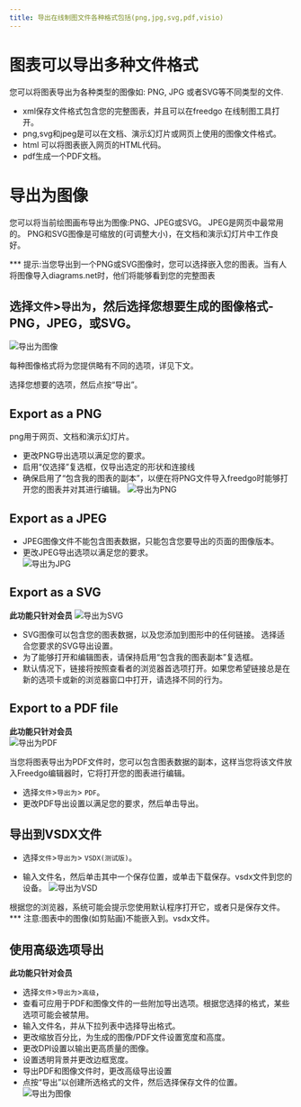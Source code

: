 ```yaml
---
title: 导出在线制图文件各种格式包括(png,jpg,svg,pdf,visio)
---
```

# 图表可以导出多种文件格式

 您可以将图表导出为各种类型的图像如: PNG, JPG 或者SVG等不同类型的文件. 

 - xml保存文件格式包含您的完整图表，并且可以在freedgo 在线制图工具打开。
 - png,svg和jpeg是可以在文档、演示幻灯片或网页上使用的图像文件格式。
 - html 可以将图表嵌入网页的HTML代码。 
 - pdf生成一个PDF文档。 
 
 
# 导出为图像

您可以将当前绘图画布导出为图像:PNG、JPEG或SVG。
JPEG是网页中最常用的。
PNG和SVG图像是可缩放的(可调整大小)，在文档和演示幻灯片中工作良好。


*** 提示:当您导出到一个PNG或SVG图像时，您可以选择嵌入您的图表。当有人将图像导入diagrams.net时，他们将能够看到您的完整图表

##  选择`文件`>`导出为`，然后选择您想要生成的图像格式-PNG，JPEG，或SVG。

![导出为图像](https://www.freedgo.com/public/themes/freedgo/usage/export_image.png "导出为图像")

每种图像格式将为您提供略有不同的选项，详见下文。

选择您想要的选项，然后点按“导出”。


## Export as a PNG
png用于网页、文档和演示幻灯片。 
 
 - 更改PNG导出选项以满足您的要求。 
 - 启用“仅选择”复选框，仅导出选定的形状和连接线 
 - 确保启用了“包含我的图表的副本”，以便在将PNG文件导入freedgo时能够打开您的图表并对其进行编辑。
![导出为PNG](https://www.freedgo.com/public/themes/freedgo/usage/export_png.png "导出为PNG") 
 

## Export as a JPEG

- JPEG图像文件不能包含图表数据，只能包含您要导出的页面的图像版本。
- 更改JPEG导出选项以满足您的要求。  
![导出为JPG](https://www.freedgo.com/public/themes/freedgo/usage/export_jpg.png "导出为JPG")

## Export as a SVG
**此功能只针对会员** 
![导出为SVG](https://www.freedgo.com/public/themes/freedgo/usage/export_svg.png "导出为SVG")

- SVG图像可以包含您的图表数据，以及您添加到图形中的任何链接。
选择适合您要求的SVG导出设置。 
- 为了能够打开和编辑图表，请保持启用“包含我的图表副本”复选框。
- 默认情况下，链接将按照查看者的浏览器首选项打开。如果您希望链接总是在新的选项卡或新的浏览器窗口中打开，请选择不同的行为。

## Export to a PDF file
**此功能只针对会员**  
![导出为PDF](https://www.freedgo.com/public/themes/freedgo/usage/export_pdf.png "导出为PDF")

当您将图表导出为PDF文件时，您可以包含图表数据的副本，这样当您将该文件放入Freedgo编辑器时，它将打开您的图表进行编辑。

- 选择`文件`>`导出为`> `PDF`。 
- 更改PDF导出设置以满足您的要求，然后单击导出。

## 导出到VSDX文件
 - 选择`文件`>`导出为`> `VSDX(测试版)`。 
 
 - 输入文件名，然后单击其中一个保存位置，或单击下载保存。vsdx文件到您的设备。
![导出为VSD](https://www.freedgo.com/public/themes/freedgo/usage/export_vsd.png "导出为VSD")

根据您的浏览器，系统可能会提示您使用默认程序打开它，或者只是保存文件。
*** 注意:图表中的图像(如剪贴画)不能嵌入到。vsdx文件。

## 使用高级选项导出
**此功能只针对会员** 

- 选择`文件`>`导出为`>`高级`，
- 查看可应用于PDF和图像文件的一些附加导出选项。根据您选择的格式，某些选项可能会被禁用。
- 输入文件名，并从下拉列表中选择导出格式。 
- 更改缩放百分比，为生成的图像/PDF文件设置宽度和高度。 
- 更改DPI设置以输出更高质量的图像。 
- 设置透明背景并更改边框宽度。 
- 导出PDF和图像文件时，更改高级导出设置 
- 点按“导出”以创建所选格式的文件，然后选择保存文件的位置。
![导出为图像](https://www.freedgo.com/public/themes/freedgo/usage/export_hight.png "导出为图像")
